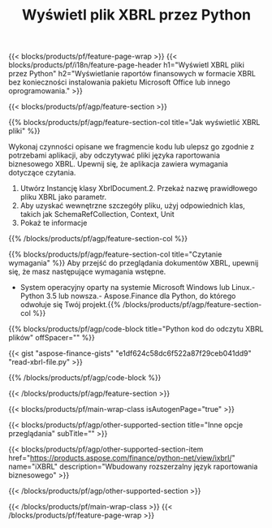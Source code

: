 ﻿---
title: Wyświetl plik XBRL przez Python
description: Przykładowy kod do przeglądania plików XBRL. Użyj API przykładowego kodu, aby wyświetlić XBRL pliki wsadowe w aplikacjach opartych na Python. 
url: /pl/python-net/view/xbrl/
family: finance
platformtag: python
feature: view
informat: XBRL
outformat: 
otherformats: 
---
{{< blocks/products/pf/feature-page-wrap >}}
{{< blocks/products/pf/i18n/feature-page-header h1="Wyświetl XBRL pliki przez Python" h2="Wyświetlanie raportów finansowych w formacie XBRL bez konieczności instalowania pakietu Microsoft Office lub innego oprogramowania." >}}

{{< blocks/products/pf/agp/feature-section >}}

{{% blocks/products/pf/agp/feature-section-col title="Jak wyświetlić XBRL pliki" %}}

Wykonaj czynności opisane we fragmencie kodu lub ulepsz go zgodnie z potrzebami aplikacji, aby odczytywać pliki języka raportowania biznesowego XBRL. Upewnij się, że aplikacja zawiera wymagania dotyczące czytania.

1. Utwórz Instancję klasy XbrlDocument.2. Przekaż nazwę prawidłowego pliku XBRL jako parametr.
3. Aby uzyskać wewnętrzne szczegóły pliku, użyj odpowiednich klas, takich jak SchemaRefCollection, Context, Unit
4. Pokaż te informacje

{{% /blocks/products/pf/agp/feature-section-col %}}

{{% blocks/products/pf/agp/feature-section-col title="Czytanie wymagania" %}}
Aby przejść do przeglądania dokumentów XBRL, upewnij się, że masz następujące wymagania wstępne. 
- System operacyjny oparty na systemie Microsoft Windows lub Linux.- Python 3.5 lub nowsza.- Aspose.Finance dla Python, do którego odwołuje się Twój projekt.{{% /blocks/products/pf/agp/feature-section-col %}}

{{% blocks/products/pf/agp/code-block title="Python kod do odczytu XBRL plików" offSpacer="" %}}

{{< gist "aspose-finance-gists" "e1df624c58dc6f522a87f29ceb041dd9" "read-xbrl-file.py" >}}

{{% /blocks/products/pf/agp/code-block %}}

{{< /blocks/products/pf/agp/feature-section >}}

{{< blocks/products/pf/main-wrap-class isAutogenPage="true" >}}

{{< blocks/products/pf/agp/other-supported-section title="Inne opcje przeglądania" subTitle="" >}}

{{< blocks/products/pf/agp/other-supported-section-item href="https://products.aspose.com/finance/python-net/view/ixbrl/" name="iXBRL" description="Wbudowany rozszerzalny język raportowania biznesowego" >}}

{{< /blocks/products/pf/agp/other-supported-section >}}

{{< /blocks/products/pf/main-wrap-class >}}
{{< /blocks/products/pf/feature-page-wrap >}}